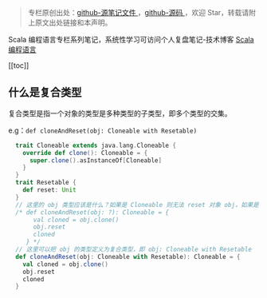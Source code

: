 > 专栏原创出处：[github-源笔记文件 ](https://github.com/GourdErwa/review-notes/tree/master/language/scala-basis) ，[github-源码 ](https://github.com/GourdErwa/scala-advanced/tree/master/scala-base/src/main/scala/com/gourd/scala/base/)，欢迎 Star，转载请附上原文出处链接和本声明。

Scala 编程语言专栏系列笔记，系统性学习可访问个人复盘笔记-技术博客 [Scala 编程语言 ](https://review-notes.top/language/scala-basis/)

[[toc]]  
## 什么是复合类型
复合类型是指一个对象的类型是多种类型的子类型，即多个类型的交集。

e.g：`def cloneAndReset(obj: Cloneable with Resetable)`

```scala
  trait Cloneable extends java.lang.Cloneable {
    override def clone(): Cloneable = {
      super.clone().asInstanceOf[Cloneable]
    }
  }
  trait Resetable {
    def reset: Unit
  }
  // 这里的 obj 类型应该是什么？如果是 Cloneable 则无法 reset 对象 obj，如果是 Resetable，则无法克隆 obj
  /* def cloneAndReset(obj: ?): Cloneable = {
       val cloned = obj.clone()
       obj.reset
       cloned
     } */
  // 这里可以把 obj 的类型定义为复合类型，即 obj: Cloneable with Resetable
  def cloneAndReset(obj: Cloneable with Resetable): Cloneable = {
    val cloned = obj.clone()
    obj.reset
    cloned
  }
```